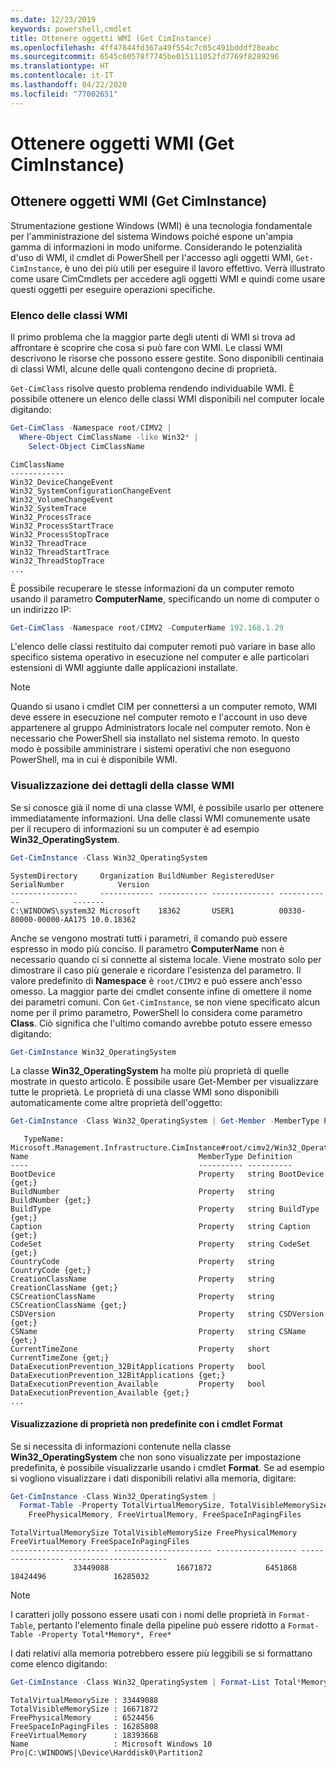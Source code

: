 ```yaml
---
ms.date: 12/23/2019
keywords: powershell,cmdlet
title: Ottenere oggetti WMI (Get CimInstance)
ms.openlocfilehash: 4ff47844fd367a49f554c7c05c491bdddf28eabc
ms.sourcegitcommit: 6545c60578f7745be015111052fd7769f8289296
ms.translationtype: HT
ms.contentlocale: it-IT
ms.lasthandoff: 04/22/2020
ms.locfileid: "77002651"
---
```

# <a name="getting-wmi-objects-get-ciminstance"></a>Ottenere oggetti WMI (Get CimInstance)

## <a name="getting-wmi-objects-get-ciminstance"></a>Ottenere oggetti WMI (Get CimInstance)

Strumentazione gestione Windows (WMI) è una tecnologia fondamentale per l'amministrazione del sistema Windows poiché espone un'ampia gamma di informazioni in modo uniforme. Considerando le potenzialità d'uso di WMI, il cmdlet di PowerShell per l'accesso agli oggetti WMI, `Get-CimInstance`, è uno dei più utili per eseguire il lavoro effettivo. Verrà illustrato come usare CimCmdlets per accedere agli oggetti WMI e quindi come usare questi oggetti per eseguire operazioni specifiche.

### <a name="listing-wmi-classes"></a>Elenco delle classi WMI

Il primo problema che la maggior parte degli utenti di WMI si trova ad affrontare è scoprire che cosa si può fare con WMI. Le classi WMI descrivono le risorse che possono essere gestite. Sono disponibili centinaia di classi WMI, alcune delle quali contengono decine di proprietà.

`Get-CimClass` risolve questo problema rendendo individuabile WMI. È possibile ottenere un elenco delle classi WMI disponibili nel computer locale digitando:

```powershell
Get-CimClass -Namespace root/CIMV2 |
  Where-Object CimClassName -like Win32* |
    Select-Object CimClassName
```

```Output
CimClassName
------------
Win32_DeviceChangeEvent
Win32_SystemConfigurationChangeEvent
Win32_VolumeChangeEvent
Win32_SystemTrace
Win32_ProcessTrace
Win32_ProcessStartTrace
Win32_ProcessStopTrace
Win32_ThreadTrace
Win32_ThreadStartTrace
Win32_ThreadStopTrace
...
```

È possibile recuperare le stesse informazioni da un computer remoto usando il parametro **ComputerName**, specificando un nome di computer o un indirizzo IP:

```powershell
Get-CimClass -Namespace root/CIMV2 -ComputerName 192.168.1.29
```

L'elenco delle classi restituito dai computer remoti può variare in base allo specifico sistema operativo in esecuzione nel computer e alle particolari estensioni di WMI aggiunte dalle applicazioni installate.

> [!NOTE]
> Quando si usano i cmdlet CIM per connettersi a un computer remoto, WMI deve essere in esecuzione nel computer remoto e l'account in uso deve appartenere al gruppo Administrators locale nel computer remoto.
> Non è necessario che PowerShell sia installato nel sistema remoto. In questo modo è possibile amministrare i sistemi operativi che non eseguono PowerShell, ma in cui è disponibile WMI.

### <a name="displaying-wmi-class-details"></a>Visualizzazione dei dettagli della classe WMI

Se si conosce già il nome di una classe WMI, è possibile usarlo per ottenere immediatamente informazioni. Una delle classi WMI comunemente usate per il recupero di informazioni su un computer è ad esempio **Win32_OperatingSystem**.

```powershell
Get-CimInstance -Class Win32_OperatingSystem
```

```Output
SystemDirectory     Organization BuildNumber RegisteredUser SerialNumber            Version
---------------     ------------ ----------- -------------- ------------            -------
C:\WINDOWS\system32 Microsoft    18362       USER1          00330-80000-00000-AA175 10.0.18362
```

Anche se vengono mostrati tutti i parametri, il comando può essere espresso in modo più conciso.
Il parametro **ComputerName** non è necessario quando ci si connette al sistema locale. Viene mostrato solo per dimostrare il caso più generale e ricordare l'esistenza del parametro. Il valore predefinito di **Namespace** è `root/CIMV2` e può essere anch'esso omesso. La maggior parte dei cmdlet consente infine di omettere il nome dei parametri comuni. Con `Get-CimInstance`, se non viene specificato alcun nome per il primo parametro, PowerShell lo considera come parametro **Class**. Ciò significa che l'ultimo comando avrebbe potuto essere emesso digitando:

```powershell
Get-CimInstance Win32_OperatingSystem
```

La classe **Win32_OperatingSystem** ha molte più proprietà di quelle mostrate in questo articolo. È possibile usare Get-Member per visualizzare tutte le proprietà. Le proprietà di una classe WMI sono disponibili automaticamente come altre proprietà dell'oggetto:

```powershell
Get-CimInstance -Class Win32_OperatingSystem | Get-Member -MemberType Property
```

```Output
   TypeName: Microsoft.Management.Infrastructure.CimInstance#root/cimv2/Win32_OperatingSystem
Name                                      MemberType Definition
----                                      ---------- ----------
BootDevice                                Property   string BootDevice {get;}
BuildNumber                               Property   string BuildNumber {get;}
BuildType                                 Property   string BuildType {get;}
Caption                                   Property   string Caption {get;}
CodeSet                                   Property   string CodeSet {get;}
CountryCode                               Property   string CountryCode {get;}
CreationClassName                         Property   string CreationClassName {get;}
CSCreationClassName                       Property   string CSCreationClassName {get;}
CSDVersion                                Property   string CSDVersion {get;}
CSName                                    Property   string CSName {get;}
CurrentTimeZone                           Property   short CurrentTimeZone {get;}
DataExecutionPrevention_32BitApplications Property   bool DataExecutionPrevention_32BitApplications {get;}
DataExecutionPrevention_Available         Property   bool DataExecutionPrevention_Available {get;}
...
```

#### <a name="displaying-non-default-properties-with-format-cmdlets"></a>Visualizzazione di proprietà non predefinite con i cmdlet Format

Se si necessita di informazioni contenute nella classe **Win32_OperatingSystem** che non sono visualizzate per impostazione predefinita, è possibile visualizzarle usando i cmdlet **Format**. Se ad esempio si vogliono visualizzare i dati disponibili relativi alla memoria, digitare:

```powershell
Get-CimInstance -Class Win32_OperatingSystem |
  Format-Table -Property TotalVirtualMemorySize, TotalVisibleMemorySize,
    FreePhysicalMemory, FreeVirtualMemory, FreeSpaceInPagingFiles
```

```Output
TotalVirtualMemorySize TotalVisibleMemorySize FreePhysicalMemory FreeVirtualMemory FreeSpaceInPagingFiles
---------------------- ---------------------- ------------------ ----------------- ----------------------
              33449088               16671872            6451868          18424496               16285032
```

> [!NOTE]
> I caratteri jolly possono essere usati con i nomi delle proprietà in `Format-Table`, pertanto l'elemento finale della pipeline può essere ridotto a `Format-Table -Property Total*Memory*, Free*`

I dati relativi alla memoria potrebbero essere più leggibili se si formattano come elenco digitando:

```powershell
Get-CimInstance -Class Win32_OperatingSystem | Format-List Total*Memory*, Free*
```

```Output
TotalVirtualMemorySize : 33449088
TotalVisibleMemorySize : 16671872
FreePhysicalMemory     : 6524456
FreeSpaceInPagingFiles : 16285808
FreeVirtualMemory      : 18393668
Name                   : Microsoft Windows 10 Pro|C:\WINDOWS|\Device\Harddisk0\Partition2
```
